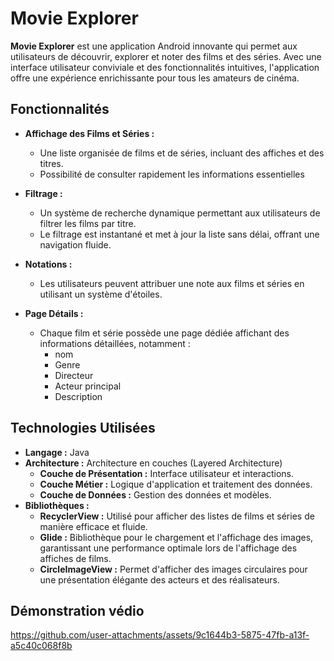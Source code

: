 # Movie Explorer

**Movie Explorer** est une application Android innovante qui permet aux utilisateurs de découvrir, explorer et noter des films et des séries. Avec une interface utilisateur conviviale et des fonctionnalités intuitives, l'application offre une expérience enrichissante pour tous les amateurs de cinéma.

## Fonctionnalités

- **Affichage des Films et Séries :** 
  - Une liste organisée de films et de séries, incluant des affiches et des titres.
  - Possibilité de consulter rapidement les informations essentielles
    
- **Filtrage :**
  - Un système de recherche dynamique permettant aux utilisateurs de filtrer les films par titre.
  - Le filtrage est instantané et met à jour la liste sans délai, offrant une navigation fluide.

- **Notations :**
  - Les utilisateurs peuvent attribuer une note aux films et séries en utilisant un système d'étoiles.

- **Page Détails :**
  - Chaque film et série possède une page dédiée affichant des informations détaillées, notamment :
    - nom
    - Genre
    - Directeur
    - Acteur principal
    - Description
## Technologies Utilisées

- **Langage :** Java
- **Architecture :** Architecture en couches (Layered Architecture)
  - **Couche de Présentation :** Interface utilisateur et interactions.
  - **Couche Métier :** Logique d'application et traitement des données.
  - **Couche de Données :** Gestion des données et modèles.
- **Bibliothèques :**
  - **RecyclerView :** Utilisé pour afficher des listes de films et séries de manière efficace et fluide.
  - **Glide :** Bibliothèque pour le chargement et l'affichage des images, garantissant une performance optimale lors de l'affichage des affiches de films.
  - **CircleImageView :** Permet d'afficher des images circulaires pour une présentation élégante des acteurs et des réalisateurs.

## Démonstration védio

https://github.com/user-attachments/assets/9c1644b3-5875-47fb-a13f-a5c40c068f8b



